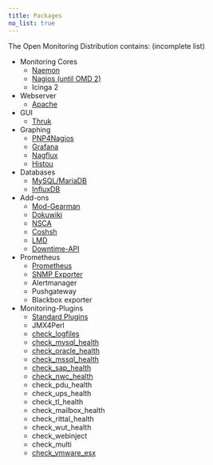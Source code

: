```yaml
---
title: Packages
no_list: true
---
```

The Open Monitoring Distribution contains: (incomplete list)

  * Monitoring Cores
    * [Naemon](naemon/ "Naemon package")
    * [Nagios (until OMD 2)](nagios/ "Nagios package")
    * Icinga 2
  * Webserver
    * [Apache](apache/ "Apache Webserver")
  * GUI
    * [Thruk](thruk/ "Thruk package")
  * Graphing
    * [PNP4Nagios](pnp4nagios/ "PNP4Nagios package")
    * [Grafana](grafana/ "Grafana package")
    * [Nagflux](nagflux/ "Nagflux package")
    * [Histou](histou/ "Histou package")
  * Databases
    * [MySQL/MariaDB](mariadb/ "MySQL/MariaDB package")
    * [InfluxDB](influxdb/ "InfluxDB package")
  * Add-ons
    * [Mod-Gearman](gearman/ "Mod-Gearman package")
    * [Dokuwiki](dokuwiki/ "Dokuwiki package")
    * [NSCA](nsca/ "NSCA package")
    * [Coshsh](coshsh/ "Coshsh package")
    * [LMD](lmd/ "LMD - Livestatus Multitool Daemon")
    * [Downtime-API](downtimeapi/ "Downtime API")
  * Prometheus
    * [Prometheus](prometheus_core/ "Prometheus package")
    * [SNMP Exporter](prometheus_snmp_exporter/ "SNMP Exporter package")
    * Alertmanager
    * Pushgateway
    * Blackbox exporter
  * Monitoring-Plugins
    * [Standard Plugins](plugins/ "Monitoring Plugins")
    * JMX4Perl
    * [check_logfiles](check_logfiles/)
    * [check_mysql_health](check_mysql_health/)
    * [check_oracle_health](check_oracle_health/)
    * [check_mssql_health](check_mssql_health/)
    * [check_sap_health](check_sap_health/)
    * [check_nwc_health](check_nwc_health/)
    * check_pdu_health
    * check_ups_health
    * check_tl_health
    * check_mailbox_health
    * check_rittal_health
    * check_wut_health
    * check_webinject
    * check_multi
    * [check_vmware_esx](check_vmware_esx/)


